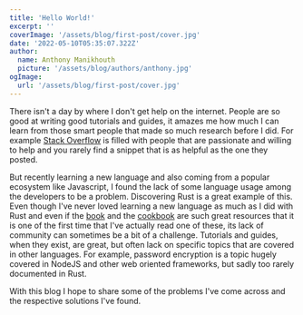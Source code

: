 ```yaml
---
title: 'Hello World!'
excerpt: ''
coverImage: '/assets/blog/first-post/cover.jpg'
date: '2022-05-10T05:35:07.322Z'
author:
  name: Anthony Manikhouth
  picture: '/assets/blog/authors/anthony.jpg'
ogImage:
  url: '/assets/blog/first-post/cover.jpg'
---
```


There isn't a day by where I don't get help on the internet. People are so good at writing good tutorials and guides, it amazes me how much I can learn from those smart people that made so much research before I did. For example [Stack Overflow](https://stackoverflow.com) is filled with people that are passionate and willing to help and you rarely find a snippet that is as helpful as the one they posted.

But recently learning a new language and also coming from a popular ecosystem like Javascript, I found the lack of some language usage among the developers to be a problem. Discovering Rust is a great example of this.
Even though I've never loved learning a new language as much as I did with Rust and even if the [book](https://doc.rust-lang.org/book/) and the [cookbook](https://rust-lang-nursery.github.io/rust-cookbook/) are such great resources that it is one of the first time that I've actually read one of these, its lack of community can sometimes be a bit of a challenge.
Tutorials and guides, when they exist, are great, but often lack on specific topics that are covered in other languages. 
For example, password encryption is a topic hugely covered in NodeJS and other web oriented frameworks, but sadly too rarely documented in Rust.

With this blog I hope to share some of the problems I've come across and the respective solutions I've found.
